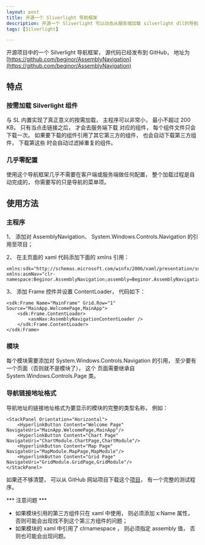 ```yaml
---
layout: post
title: 开源一个 Sliverlight 导航框架
description: 开源一个 Sliverlight 可以动态从服务端加载 silverlight dll的导航框架 。
tags: [Silverlight]

---
```


开源项目中的一个 Silverlight 导航框架， 源代码已经发布到 GitHub， 地址为 [https://github.com/beginor/AssemblyNavigation](https://github.com/beginor/AssemblyNavigation)

## 特点

### 按需加载 Silverlight 组件

与 SL 内置实现了真正意义的按需加载， 主程序可以非常小， 最小不超过 200 KB， 只有当点击链接之后， 才会去服务端下载 对应的组件， 每个组件文件只会下载一次。 如果要下载的组件引用了其它第三方的组件， 也会自动下载第三方组件， 下载第这些 时会自动过滤掉重复的组件。

### 几乎零配置

使用这个导航框架几乎不需要在客户端或服务端做任何配置， 整个加载过程是自动完成的， 你需要写的只是导航的菜单项。

## 使用方法

### 主程序

1、 添加对 AssemblyNavigation、 System.Windows.Controls.Navigation 的引用至项目；

2、 在主页面的 xaml 代码添加下面的 xmlns 引用：

	xmlns:sdk="http://schemas.microsoft.com/winfx/2006/xaml/presentation/sdk"
	xmlns:asmNav="clr-namespace:Beginor.AssemblyNavigation;assembly=Beginor.AssemblyNavigation"

3、 添加 Frame 控件并设置 ContentLoader， 代码如下：

	<sdk:Frame Name="MainFrame" Grid.Row="1" Source="MainApp.WelcomePage,MainApp">
		<sdk:Frame.ContentLoader>
			<asmNav:AssemblyNavigationContentLoader />
		</sdk:Frame.ContentLoader>
	</sdk:Frame>

### 模块

每个模块需要添加对 System.Windows.Controls.Navigation 的引用， 至少要有一个页面（否则就不是模块了）， 这个 页面需要继承自 System.Windows.Controls.Page 类。

### 导航链接地址格式

导航地址的链接地址格式为要显示的模块的完整的类型名称， 例如：

	<StackPanel Orientation="Horizontal">
		<HyperlinkButton Content="Welcome Page" NavigateUri="MainApp.WelcomePage,MainApp"/>
		<HyperlinkButton Content="Chart Page" NavigateUri="ChartModule.ChartPage,ChartModule"/>
		<HyperlinkButton Content="Map Page" NavigateUri="MapModule.MapPage,MapModule"/>
		<HyperlinkButton Content="Grid Page" NavigateUri="GridModule.GridPage,GridModule"/>
	</StackPanel>

如果还不够清楚， 可以从 GitHub 网站项目下载这个[项目](https://github.com/beginor/AssemblyNavigation)， 有一个完整的测试程序。

*** 注意问题 ***

* 如果模块引用的第三方组件只在 xaml 中使用， 则必须添加 x:Name 属性， 否则可能会出现找不到这个第三方组件的问题；
* 如果模块的 xaml 中引用了 clrnamespace ， 则必须指定 assembly 值， 否则也可能会出现问题。
